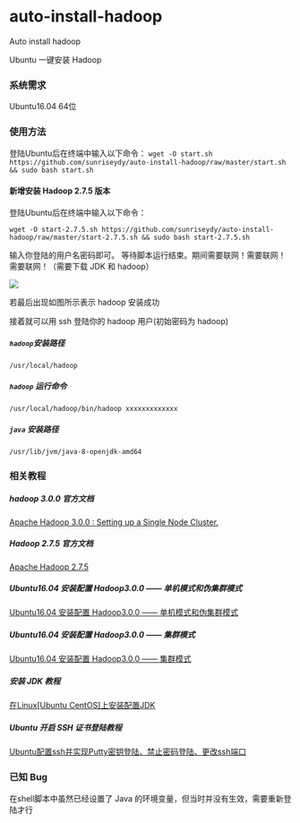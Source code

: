 # auto-install-hadoop
Auto install hadoop

Ubuntu 一键安装 Hadoop

### 系统需求
Ubuntu16.04 64位

### 使用方法

登陆Ubuntu后在终端中输入以下命令：
`wget -O start.sh https://github.com/sunriseydy/auto-install-hadoop/raw/master/start.sh && sudo bash start.sh`

#### 新增安装 Hadoop 2.7.5 版本

登陆Ubuntu后在终端中输入以下命令：

`wget -O start-2.7.5.sh https://github.com/sunriseydy/auto-install-hadoop/raw/master/start-2.7.5.sh && sudo bash start-2.7.5.sh`

输入你登陆的用户名密码即可。
等待脚本运行结束。期间需要联网！需要联网！需要联网！（需要下载 JDK 和 hadoop）

![](https://github.com/sunriseydy/auto-install-hadoop/raw/master/screenshot_1.png)

若最后出现如图所示表示 hadoop 安装成功

接着就可以用 ssh 登陆你的 hadoop 用户(初始密码为 hadoop)

##### `hadoop`安装路径
`/usr/local/hadoop`

##### `hadoop` 运行命令
`/usr/local/hadoop/bin/hadoop xxxxxxxxxxxxx`
##### `java` 安装路径
`/usr/lib/jvm/java-8-openjdk-amd64`

### 相关教程
##### hadoop 3.0.0 官方文档
[ Apache Hadoop 3.0.0 : Setting up a Single Node Cluster.](http://hadoop.apache.org/docs/r3.0.0/hadoop-project-dist/hadoop-common/SingleCluster.html " Apache Hadoop 3.0.0 : Setting up a Single Node Cluster.")
##### Hadoop 2.7.5 官方文档
[Apache Hadoop 2.7.5](http://hadoop.apache.org/docs/r2.7.5/ "Apache Hadoop 2.7.5")

##### Ubuntu16.04 安装配置 Hadoop3.0.0 —— 单机模式和伪集群模式
[Ubuntu16.04 安装配置 Hadoop3.0.0 —— 单机模式和伪集群模式](https://blog.sunriseydy.top/technology/server-blog/server/ubuntu16-04-install-hadoop3-0-0-with-a-single-node/ "Ubuntu16.04 安装配置 Hadoop3.0.0 —— 单机模式和伪集群模式")

##### Ubuntu16.04 安装配置 Hadoop3.0.0 —— 集群模式
[Ubuntu16.04 安装配置 Hadoop3.0.0 —— 集群模式](https://blog.sunriseydy.top/technology/server-blog/server/ubuntu16-04-install-hadoop3-0-0-with-cluster-setup/ "Ubuntu16.04 安装配置 Hadoop3.0.0 —— 集群模式")

##### 安装 JDK 教程
[在Linux[Ubuntu CentOS]上安装配置JDK](https://blog.sunriseydy.top/technology/server-blog/server/linux-ubuntu-centos-install-jdk/ "在Linux[Ubuntu CentOS]上安装配置JDK")

##### Ubuntu 开启 SSH 证书登陆教程
[Ubuntu配置ssh并实现Putty密钥登陆、禁止密码登陆、更改ssh端口](https://blog.sunriseydy.top/technology/server-blog/server/ubuntupeizhisshbingshixianputtymiyaodenglujinzhimimadenglugenggaisshduankou/ "Ubuntu配置ssh并实现Putty密钥登陆、禁止密码登陆、更改ssh端口")


### 已知 Bug
在shell脚本中虽然已经设置了 Java 的环境变量，但当时并没有生效，需要重新登陆才行
